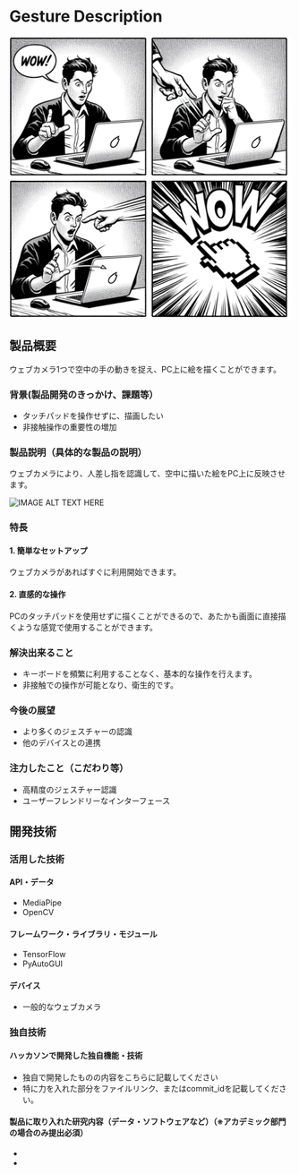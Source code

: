 # Gesture Description

![IMAGE ALT TEXT HERE](data/instruction.png)

## 製品概要
ウェブカメラ1つで空中の手の動きを捉え、PC上に絵を描くことができます。

### 背景(製品開発のきっかけ、課題等）
- タッチパッドを操作せずに、描画したい
- 非接触操作の重要性の増加

### 製品説明（具体的な製品の説明）
ウェブカメラにより、人差し指を認識して、空中に描いた絵をPC上に反映させます。

![IMAGE ALT TEXT HERE](data/instruction_gui.png)

### 特長
#### 1. 簡単なセットアップ
ウェブカメラがあればすぐに利用開始できます。
#### 2. 直感的な操作
PCのタッチパッドを使用せずに描くことができるので、あたかも画面に直接描くような感覚で使用することができます。

### 解決出来ること
- キーボードを頻繁に利用することなく、基本的な操作を行えます。
- 非接触での操作が可能となり、衛生的です。

### 今後の展望
- より多くのジェスチャーの認識
- 他のデバイスとの連携

### 注力したこと（こだわり等）
* 高精度のジェスチャー認識
* ユーザーフレンドリーなインターフェース

## 開発技術
### 活用した技術
#### API・データ
* MediaPipe
* OpenCV

#### フレームワーク・ライブラリ・モジュール
* TensorFlow
* PyAutoGUI

#### デバイス
* 一般的なウェブカメラ

### 独自技術
#### ハッカソンで開発した独自機能・技術
* 独自で開発したものの内容をこちらに記載してください
* 特に力を入れた部分をファイルリンク、またはcommit_idを記載してください。

#### 製品に取り入れた研究内容（データ・ソフトウェアなど）（※アカデミック部門の場合のみ提出必須）
* 
* 
